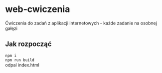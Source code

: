 # web-cwiczenia
Ćwiczenia do zadań z aplikacji internetowych - każde zadanie na osobnej gałęzi

## Jak rozpocząć
`npm i` \
`npm run build` \
odpal index.html
